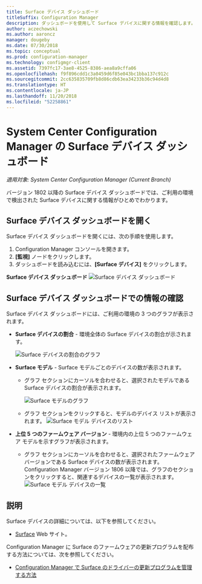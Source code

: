 ```yaml
---
title: Surface デバイス ダッシュボード
titleSuffix: Configuration Manager
description: ダッシュボードを使用して Surface デバイスに関する情報を確認します。
author: aczechowski
ms.author: aaroncz
manager: dougeby
ms.date: 07/30/2018
ms.topic: conceptual
ms.prod: configuration-manager
ms.technology: configmgr-client
ms.assetid: 7397fc17-3ae8-4525-8386-aea8a9cffa06
ms.openlocfilehash: f9f896cdd1c3a0459d6f85e043bc1bba137c912c
ms.sourcegitcommit: 2cc635835709fb8d86cdb63ea34233b36c94d4d8
ms.translationtype: HT
ms.contentlocale: ja-JP
ms.lasthandoff: 11/20/2018
ms.locfileid: "52258861"
---
```

# <a name="surface-device-dashboard-in-system-center-configuration-manager"></a>System Center Configuration Manager の Surface デバイス ダッシュボード

*適用対象: System Center Configuration Manager (Current Branch)*

バージョン 1802 以降の Surface デバイス ダッシュボードでは、ご利用の環境で検出された Surface デバイスに関する情報がひとめでわかります。 <!--1355788-->

## <a name="open-the-surface-device-dashboard"></a>Surface デバイス ダッシュボードを開く

Surface デバイス ダッシュボードを開くには、次の手順を使用します。 

1. Configuration Manager コンソールを開きます。 
2. **[監視]** ノードをクリックします。 
3. ダッシュボードを読み込むには、**[Surface デバイス]** をクリックします。

**Surface デバイス ダッシュボード**
![Surface デバイス ダッシュボード](media\Surface-device-dashboard.PNG)



## <a name="reviewing-information-in-the-surface-device-dashboard"></a>Surface デバイス ダッシュボードでの情報の確認

Surface デバイス ダッシュボードには、ご利用の環境の 3 つのグラフが表示されます。 

- **Surface デバイスの割合** - 環境全体の Surface デバイスの割合が示されます。

    ![Surface デバイスの割合のグラフ](media\Percent-Surface-Devices.PNG)
- **Surface モデル** - Surface モデルごとのデバイスの数が表示されます。 
    - グラフ セクションにカーソルを合わせると、選択されたモデルである Surface デバイスの割合が表示されます。 

         ![Surface モデルのグラフ](media\Surface-Models-Hover.PNG)
    - グラフ セクションをクリックすると、モデルのデバイス リストが表示されます。 
        ![Surface モデル デバイスのリスト](media\Surface-Model-Device-List.PNG)

- **上位 5 つのファームウェア バージョン** - 環境内の上位 5 つのファームウェア モデルを示すグラフが表示されます。 
    - グラフ セクションにカーソルを合わせると、選択されたファームウェア バージョンである Surface デバイスの数が表示されます。 Configuration Manager バージョン 1806 以降では、グラフのセクションをクリックすると、関連するデバイスの一覧が表示されます。 <!--1358654--> ![Surface モデル デバイスの一覧](media\Surface-Firmware-Hover.PNG)


## <a name="more-information"></a>説明

Surface デバイスの詳細については、以下を参照してください。
 - [Surface]( https://go.microsoft.com/fwlink/?linkid=861998) Web サイト。
    
Configuration Manager に Surface のファームウェアの更新プログラムを配布する方法については、次を参照してください。
 - [Configuration Manager で Surface のドライバーの更新プログラムを管理する方法]( https://support.microsoft.com/help/4098906)





